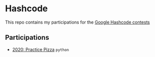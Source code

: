 # Hashcode

This repo contains my participations for the [Google Hashcode contests](http://g.co/hashcode)

## Participations
- [2020: Practice Pizza](2020-practice-pizza) `python`
